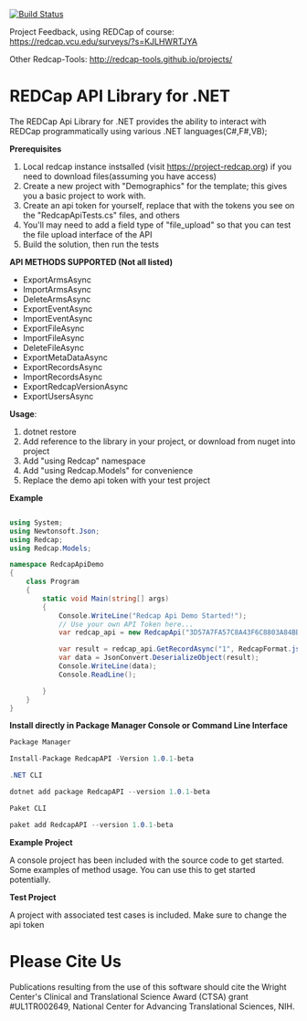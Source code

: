 [![Build Status](https://travis-ci.org/cctrbic/redcap-api.svg?branch=master)](https://travis-ci.org/cctrbic/redcap-api)

Project Feedback, using REDCap of course: https://redcap.vcu.edu/surveys/?s=KJLHWRTJYA

Other Redcap-Tools: http://redcap-tools.github.io/projects/

# REDCap API Library for .NET
The REDCap Api Library for .NET provides the ability to interact with REDCap programmatically using various .NET languages(C#,F#,VB);

__Prerequisites__
1.  Local redcap instance instsalled (visit https://project-redcap.org) if you need to download files(assuming you have access)
2.  Create a new project with "Demographics" for the template; this gives you a basic project to work with.
3.  Create an api token for yourself, replace that with the tokens you see on the "RedcapApiTests.cs" files, and others
4.  You'll may need to add a field type of "file_upload" so that you can test the file upload interface of the API
5.  Build the solution, then run the tests

__API METHODS SUPPORTED (Not all listed)__
* ExportArmsAsync
* ImportArmsAsync
* DeleteArmsAsync
* ExportEventAsync
* ImportEventAsync  
* ExportFileAsync
* ImportFileAsync
* DeleteFileAsync
* ExportMetaDataAsync
* ExportRecordsAsync
* ImportRecordsAsync
* ExportRedcapVersionAsync
* ExportUsersAsync

__Usage__:

1. dotnet restore
2. Add reference to the library in your project, or download from nuget into project
3. Add "using Redcap" namespace
4. Add "using Redcap.Models" for convenience
5. Replace the demo api token with your test project

__Example__
```C# 

using System;
using Newtonsoft.Json;
using Redcap;
using Redcap.Models;

namespace RedcapApiDemo
{
    class Program
    {
        static void Main(string[] args)
        {
            Console.WriteLine("Redcap Api Demo Started!");
            // Use your own API Token here...
            var redcap_api = new RedcapApi("3D57A7FA57C8A43F6C8803A84BB3957B", "http://localhost/redcap/api/");

            var result = redcap_api.GetRecordAsync("1", RedcapFormat.json, RedcapDataType.flat, ReturnFormat.json, null, null, null, null).Result;
            var data = JsonConvert.DeserializeObject(result);
            Console.WriteLine(data);
            Console.ReadLine();

        }
    }
}

```

__Install directly in Package Manager Console or Command Line Interface__
```C#
Package Manager

Install-Package RedcapAPI -Version 1.0.1-beta

```

```C#
.NET CLI

dotnet add package RedcapAPI --version 1.0.1-beta

 ```

```C#
Paket CLI

paket add RedcapAPI --version 1.0.1-beta

```

__Example Project__

A console project has been included with the source code to get started. Some examples of method usage. You can use this to get started potentially.

__Test Project__

A project with associated test cases is included. Make sure to change the api token

# Please Cite Us
Publications resulting from the use of this software should cite the Wright Center's Clinical and Translational Science Award (CTSA) grant #UL1TR002649, National Center for Advancing Translational Sciences, NIH.

